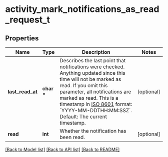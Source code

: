 # activity_mark_notifications_as_read_request_t

## Properties
Name | Type | Description | Notes
------------ | ------------- | ------------- | -------------
**last_read_at** | **char \*** | Describes the last point that notifications were checked. Anything updated since this time will not be marked as read. If you omit this parameter, all notifications are marked as read. This is a timestamp in [ISO 8601](https://en.wikipedia.org/wiki/ISO_8601) format: &#x60;YYYY-MM-DDTHH:MM:SSZ&#x60;. Default: The current timestamp. | [optional] 
**read** | **int** | Whether the notification has been read. | [optional] 

[[Back to Model list]](../README.md#documentation-for-models) [[Back to API list]](../README.md#documentation-for-api-endpoints) [[Back to README]](../README.md)


